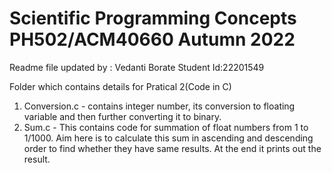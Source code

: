 # Scientific Programming Concepts PH502/ACM40660 Autumn 2022

Readme file updated by : Vedanti Borate 
Student Id:22201549

Folder which contains details for Pratical 2(Code in C)
1. Conversion.c - contains integer number, its conversion to floating variable
                    and then further converting it to binary.
2. Sum.c - This contains code for summation of float numbers from 1 to 1/1000.
            Aim here is to calculate this sum in ascending and descending order to find whether they have same results. At the end it prints out the result.
                